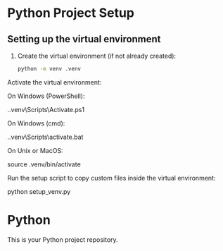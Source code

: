 # Python Project Setup

## Setting up the virtual environment

1. Create the virtual environment (if not already created):
   ```bash
   python -m venv .venv
Activate the virtual environment:

On Windows (PowerShell):

.\.venv\Scripts\Activate.ps1


On Windows (cmd):

.\.venv\Scripts\activate.bat


On Unix or MacOS:

source .venv/bin/activate


Run the setup script to copy custom files inside the virtual environment:

python setup_venv.py

# Python

This is your Python project repository.

